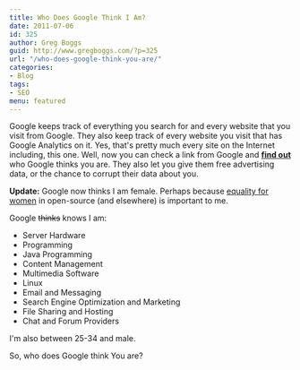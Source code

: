 ```yaml
---
title: Who Does Google Think I Am?
date: 2011-07-06
id: 325
author: Greg Boggs
guid: http://www.gregboggs.com/?p=325
url: "/who-does-google-think-you-are/"
categories:
- Blog
tags:
- SEO
menu: featured
---
```


Google keeps track of everything you search for and every website that you visit from Google. They also keep track of every website you visit that has Google Analytics on it. Yes, that's pretty much every site on the Internet including, this one. Well, now you can check a link from Google and **[find out][1]** who Google thinks you are. They also let you give them free advertising data, or the chance to corrupt their data about you.

**Update:** Google now thinks I am female. Perhaps because [equality for women][2] in open-source (and elsewhere) is important to me.

Google <del>thinks</del> knows I am:

  * Server Hardware
  * Programming
  * Java Programming
  * Content Management
  * Multimedia Software
  * Linux
  * Email and Messaging
  * Search Engine Optimization and Marketing
  * File Sharing and Hosting
  * Chat and Forum Providers

I'm also between 25-34 and male.

So, who does Google think You are?

 [1]: http://www.google.com/ads/preferences/ "Who am I?"
 [2]: http://geekfeminism.org/
